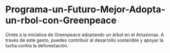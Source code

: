 # Programa-un-Futuro-Mejor-Adopta-un-rbol-con-Greenpeace
Únete a la iniciativa de Greenpeace adoptando un árbol en el Amazonas. A través de este gesto, puedes contribuir al desarrollo sostenible y apoyar la lucha contra la deforestación.
